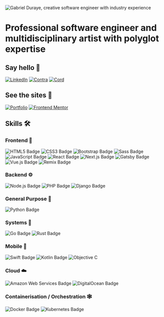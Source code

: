 ![Gabriel Duraye, creative software engineer with industry experience](header.gif)

# Professional software engineer and multidisciplinary artist with polyglot expertise

## Say hello 🌊

[![LinkedIn](https://img.shields.io/badge/LinkedIn-0A66C2?logo=linkedin&logoColor=fff&style=for-the-badge)](https://linkedin.com/in/cae-su-ra) [![Contra](https://custom-icon-badges.demolab.com/badge/Contra-000?logo=contra&logoColor=000&style=for-the-badge)](https://contra.com/akpeki_gi) [![Cord](https://custom-icon-badges.demolab.com/badge/Cord-55a4e6?logo=cord&logoColor=fff&style=for-the-badge)](https://cord.co/candidate/account/u/candidate/216773)

## See the sites 🚀

[![Portfolio](https://img.shields.io/badge/Portfolio-d48430?style=for-the-badge)](https://mha-abuse.com) [![Frontend Mentor](https://img.shields.io/badge/Frontend%20Mentor-3F54A3?logo=frontendmentor&logoColor=fff&style=for-the-badge)](https://www.frontendmentor.io/profile/akpekig) 

## Skills 🛠️

### Frontend 🦄

![HTML5 Badge](https://img.shields.io/badge/HTML5-E34F26?logo=html5&logoColor=fff&style=for-the-badge) ![CSS3 Badge](https://img.shields.io/badge/CSS3-1572B6?logo=css3&logoColor=fff&style=for-the-badge) ![Bootstrap Badge](https://img.shields.io/badge/Bootstrap-7952B3?logo=bootstrap&logoColor=fff&style=for-the-badge) ![Sass Badge](https://img.shields.io/badge/Sass-C69?logo=sass&logoColor=fff&style=for-the-badge) ![JavaScript Badge](https://img.shields.io/badge/JavaScript-F7DF1E?logo=javascript&logoColor=000&style=for-the-badge) ![React Badge](https://img.shields.io/badge/React-61DAFB?logo=react&logoColor=000&style=for-the-badge) ![Next.js Badge](https://img.shields.io/badge/Next.js-000?logo=nextdotjs&logoColor=fff&style=for-the-badge) ![Gatsby Badge](https://img.shields.io/badge/Gatsby-639?logo=gatsby&logoColor=fff&style=for-the-badge) ![Vue.js Badge](https://img.shields.io/badge/Vue.js-4FC08D?logo=vuedotjs&logoColor=fff&style=for-the-badge) ![Remix Badge](https://img.shields.io/badge/Remix-000?logo=remix&logoColor=fff&style=for-the-badge)

### Backend ⚙️

![Node.js Badge](https://img.shields.io/badge/Node.js-393?logo=nodedotjs&logoColor=fff&style=for-the-badge) ![PHP Badge](https://img.shields.io/badge/PHP-777BB4?logo=php&logoColor=fff&style=for-the-badge) ![Django Badge](https://img.shields.io/badge/Django-092E20?logo=django&logoColor=fff&style=for-the-badge)

### General Purpose 🤖

![Python Badge](https://img.shields.io/badge/Python-3776AB?logo=python&logoColor=fff&style=for-the-badge)

### Systems 🔧

 ![Go Badge](https://img.shields.io/badge/Go-00ADD8?logo=go&logoColor=fff&style=for-the-badge) ![Rust Badge](https://img.shields.io/badge/Rust-000?logo=rust&logoColor=fff&style=for-the-badge)

### Mobile 📱

![Swift Badge](https://img.shields.io/badge/Swift-F05138?logo=swift&logoColor=fff&style=for-the-badge) ![Kotlin Badge](https://img.shields.io/badge/Kotlin-000?logo=kotlin&logoColor=7F52FF&style=for-the-badge) ![Objective C](https://img.shields.io/badge/Objective%20C-147EFB?logo=xcode&logoColor=fff&style=for-the-badge)

### Cloud ☁️

![Amazon Web Services Badge](https://img.shields.io/badge/Amazon%20Web%20Services-232F3E?logo=amazon%20web%20services&logoColor=fff&style=for-the-badge) ![DigitalOcean Badge](https://img.shields.io/badge/DigitalOcean-0080FF?logo=digitalocean&logoColor=fff&style=for-the-badge)

### Containerisation / Orchestration 🕸

![Docker Badge](https://img.shields.io/badge/Docker-2496ED?logo=docker&logoColor=fff&style=for-the-badge) ![Kubernetes Badge](https://img.shields.io/badge/Kubernetes-326CE5?logo=kubernetes&logoColor=fff&style=for-the-badge)
